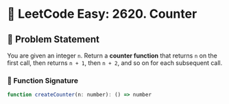 # 🔢 LeetCode Easy: 2620. Counter

## 📄 Problem Statement

You are given an integer `n`. Return a **counter function** that returns `n` on the first call, then returns `n + 1`, then `n + 2`, and so on for each subsequent call.

### 🧾 Function Signature

```js
function createCounter(n: number): () => number
```

